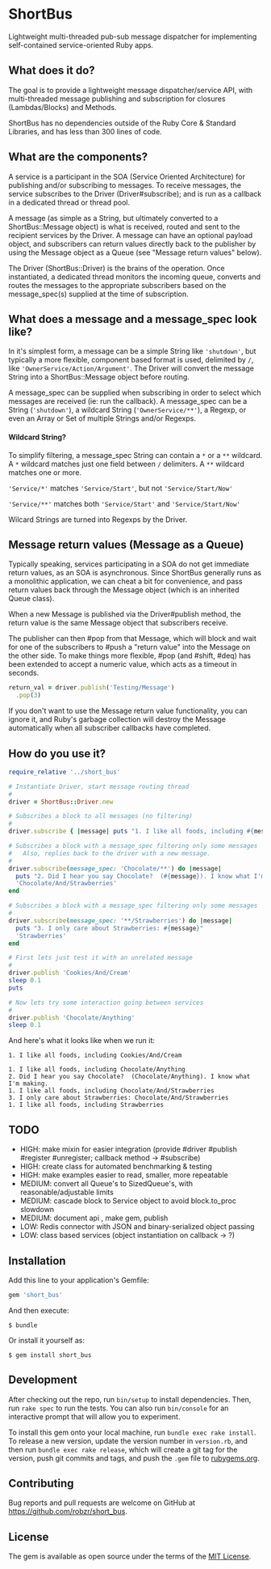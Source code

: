 # ShortBus
Lightweight multi-threaded pub-sub message dispatcher for implementing self-contained service-oriented Ruby apps.

## What does it do?
The goal is to provide a lightweight message dispatcher/service API, with multi-threaded message publishing and subscription for closures (Lambdas/Blocks) and Methods.

ShortBus has no dependencies outside of the Ruby Core & Standard Libraries, and has less than 300 lines of code.

## What are the components?
A service is a participant in the SOA (Service Oriented Architecture) for publishing and/or subscribing to messages. To receive messages, the service subscribes to the Driver (Driver#subscribe); and is run as a callback in a dedicated thread or thread pool.

A message (as simple as a String, but ultimately converted to a ShortBus::Message object) is what is received, routed and sent to the recipient services by the Driver. A message can have an optional payload object, and subscribers can return values directly back to the publisher by using the Message object as a Queue (see "Message return values" below).

The Driver (ShortBus::Driver) is the brains of the operation. Once instantiated, a dedicated thread monitors the incoming queue, converts and routes the messages to the appropriate subscribers based on the message\_spec(s) supplied at the time of subscription.

## What does a message and a message\_spec look like?
In it's simplest form, a message can be a simple String like `'shutdown'`, but typically a more flexible, component based format is used, delimited by `/`, like `'OwnerService/Action/Argument'`.  The Driver will convert the message String into a ShortBus::Message object before routing.

A message\_spec can be supplied when subscribing in order to select which messages are received (ie: run the callback). A message\_spec can be a String (`'shutdown'`), a wildcard String (`'OwnerService/**'`), a Regexp, or even an Array or Set of multiple Strings and/or Regexps.

#### Wildcard String?
To simplify filtering, a message\_spec String can contain a `*` or a `**` wildcard. A `*` wildcard matches just one field between `/` delimiters. A `**` wildcard matches one or more.

`'Service/*'` matches `'Service/Start'`, but not `'Service/Start/Now'`

`'Service/**'` matches both `'Service/Start'` and `'Service/Start/Now'`

Wilcard Strings are turned into Regexps by the Driver.

## Message return values (Message as a Queue)
Typically speaking, services participating in a SOA do not get immediate return values, as an SOA is asynchronous. Since ShortBus generally runs as a monolithic application, we can cheat a bit for convenience, and pass return values back through the Message object (which is an inherited Queue class).

When a new Message is published via the Driver#publish method, the return value is the same Message object that subscribers receive.

The publisher can then #pop from that Message, which will block and wait for one of the subscribers to #push a "return value" into the Message on the other side. To make things more flexible, #pop (and #shift, #deq) has been extended to accept a numeric value, which acts as a timeout in seconds.

```ruby
return_val = driver.publish('Testing/Message')
  .pop(3)
```

If you don't want to use the Message return value functionality, you can ignore it, and Ruby's garbage collection will destroy the Message automatically when all subscriber callbacks have completed.

## How do you use it?

```ruby
require_relative '../short_bus'

# Instantiate Driver, start message routing thread
#
driver = ShortBus::Driver.new

# Subscribes a block to all messages (no filtering)
#
driver.subscribe { |message| puts "1. I like all foods, including #{message}" }

# Subscribes a block with a message_spec filtering only some messages
#   Also, replies back to the driver with a new message.
#
driver.subscribe(message_spec: 'Chocolate/**') do |message|
  puts "2. Did I hear you say Chocolate?  (#{message}). I know what I'm making."
  'Chocolate/And/Strawberries'
end

# Subscribes a block with a message_spec filtering only some messages
#
driver.subscribe(message_spec: '**/Strawberries') do |message|
  puts "3. I only care about Strawberries: #{message}"
  'Strawberries'
end

# First lets just test it with an unrelated message
#
driver.publish 'Cookies/And/Cream'
sleep 0.1
puts

# Now lets try some interaction going between services
#
driver.publish 'Chocolate/Anything'
sleep 0.1
```
And here's what it looks like when we run it:

```
1. I like all foods, including Cookies/And/Cream

1. I like all foods, including Chocolate/Anything
2. Did I hear you say Chocolate?  (Chocolate/Anything). I know what I'm making.
1. I like all foods, including Chocolate/And/Strawberries
3. I only care about Strawberries: Chocolate/And/Strawberries
1. I like all foods, including Strawberries
```

## TODO
- HIGH: make mixin for easier integration (provide #driver #publish #register #unregister; callback method -> #subscribe)
- HIGH: create class for automated benchmarking & testing
- HIGH: make examples easier to read, smaller, more repeatable
- MEDIUM: convert all Queue's to SizedQueue's, with reasonable/adjustable limits
- MEDIUM: cascade block to Service object to avoid block.to\_proc slowdown
- MEDIUM: document api , make gem, publish
- LOW: Redis connector with JSON and binary-serialized object passing
- LOW: class based services (object instantiation on callback -> ?)

## Installation

Add this line to your application's Gemfile:

```ruby
gem 'short_bus'
```

And then execute:

    $ bundle

Or install it yourself as:

    $ gem install short_bus

## Development

After checking out the repo, run `bin/setup` to install dependencies. Then, run
`rake spec` to run the tests. You can also run `bin/console` for an interactive
prompt that will allow you to experiment.

To install this gem onto your local machine, run `bundle exec rake install`. To
release a new version, update the version number in `version.rb`, and then run
`bundle exec rake release`, which will create a git tag for the version, push
git commits and tags, and push the `.gem` file to [rubygems.org](https://rubygems.org).

## Contributing

Bug reports and pull requests are welcome on GitHub at https://github.com/robzr/short_bus.

## License

The gem is available as open source under the terms of the [MIT License](http://opensource.org/licenses/MIT).
